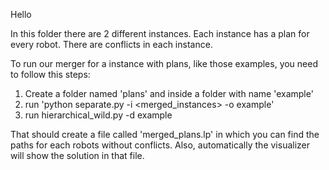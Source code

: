 Hello

In this folder there are 2 different instances. Each instance has a plan for every robot. There are conflicts in each instance.

To run our merger for a instance with plans, like those examples, you need to follow this steps:

1. Create a folder named 'plans' and inside a folder with name 'example'
2. run 'python separate.py -i <merged_instances> -o example'
3. run hierarchical_wild.py -d example

That should create a file called 'merged_plans.lp' in which you can find the paths for each robots without conflicts.
Also, automatically the visualizer will show the solution in that file.